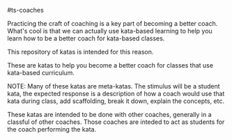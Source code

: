 #ts-coaches

Practicing the craft of coaching is a key part
of becoming a better coach.  What's cool is that we
can actually use kata-based learning to help you learn
how to be a better coach for kata-based classes.

This repository of katas is intended for this reason.

These are katas to help you become a better coach
for classes that use kata-based curriculum.

NOTE: Many of these katas are meta-katas.  The stimulus will
be a student kata, the expected response is a description
of how a coach would use that kata during class, add scaffolding,
break it down, explain the concepts, etc.

These katas are intended to be done with other coaches,
generally in a classful of other coaches.  Those coaches
are inteded to act as students for the coach performing
the kata.
